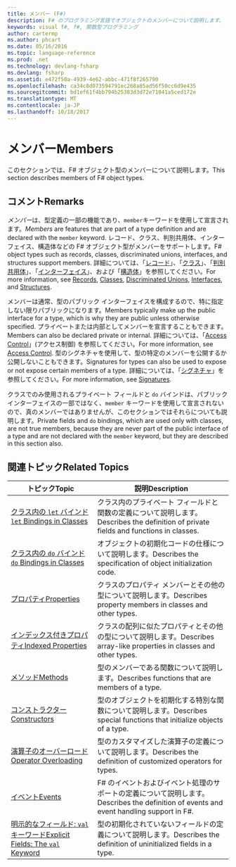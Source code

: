 ```yaml
---
title: メンバー (F#)
description: F# のプログラミング言語でオブジェクトのメンバーについて説明します。
keywords: visual f#, f#, 関数型プログラミング
author: cartermp
ms.author: phcart
ms.date: 05/16/2016
ms.topic: language-reference
ms.prod: .net
ms.technology: devlang-fsharp
ms.devlang: fsharp
ms.assetid: e472f50a-4939-4e62-abbc-471f8f265790
ms.openlocfilehash: ca34c8d073594791ec268a85ad56f50cc6d9e435
ms.sourcegitcommit: bd1ef61f4bb794b25383d3d72e71041a5ced172e
ms.translationtype: MT
ms.contentlocale: ja-JP
ms.lasthandoff: 10/18/2017
---
```

# <a name="members"></a><span data-ttu-id="8aec3-104">メンバー</span><span class="sxs-lookup"><span data-stu-id="8aec3-104">Members</span></span>

<span data-ttu-id="8aec3-105">このセクションでは、F# オブジェクト型のメンバーについて説明します。</span><span class="sxs-lookup"><span data-stu-id="8aec3-105">This section describes members of F# object types.</span></span>


## <a name="remarks"></a><span data-ttu-id="8aec3-106">コメント</span><span class="sxs-lookup"><span data-stu-id="8aec3-106">Remarks</span></span>
<span data-ttu-id="8aec3-107">*メンバー*は、型定義の一部の機能であり、`member`キーワードを使用して宣言されます。</span><span class="sxs-lookup"><span data-stu-id="8aec3-107">*Members* are features that are part of a type definition and are declared with the `member` keyword.</span></span> <span data-ttu-id="8aec3-108">レコード、クラス、判別共用体、インターフェイス、構造体などの F# オブジェクト型がメンバーをサポートします。</span><span class="sxs-lookup"><span data-stu-id="8aec3-108">F# object types such as records, classes, discriminated unions, interfaces, and structures support members.</span></span> <span data-ttu-id="8aec3-109">詳細については、「[レコード](../records.md)」、「[クラス](../classes.md)」、「[判別共用体](../discriminated-Unions.md)」、「[インターフェイス](../interfaces.md)」、および「[構造体](../structures.md)」を参照してください。</span><span class="sxs-lookup"><span data-stu-id="8aec3-109">For more information, see [Records](../records.md), [Classes](../classes.md), [Discriminated Unions](../discriminated-Unions.md), [Interfaces](../interfaces.md), and [Structures](../structures.md).</span></span>

<span data-ttu-id="8aec3-110">メンバーは通常、型のパブリック インターフェイスを構成するので、特に指定しない限りパブリックになります。</span><span class="sxs-lookup"><span data-stu-id="8aec3-110">Members typically make up the public interface for a type, which is why they are public unless otherwise specified.</span></span> <span data-ttu-id="8aec3-111">プライベートまたは内部としてメンバーを宣言することもできます。</span><span class="sxs-lookup"><span data-stu-id="8aec3-111">Members can also be declared private or internal.</span></span> <span data-ttu-id="8aec3-112">詳細については、「[Access Control](../access-Control.md)」(アクセス制御) を参照してください。</span><span class="sxs-lookup"><span data-stu-id="8aec3-112">For more information, see [Access Control](../access-Control.md).</span></span> <span data-ttu-id="8aec3-113">型のシグネチャを使用して、型の特定のメンバーを公開するか公開しないこともできます。</span><span class="sxs-lookup"><span data-stu-id="8aec3-113">Signatures for types can also be used to expose or not expose certain members of a type.</span></span> <span data-ttu-id="8aec3-114">詳細については、「[シグネチャ](../signatures.md)」を参照してください。</span><span class="sxs-lookup"><span data-stu-id="8aec3-114">For more information, see [Signatures](../signatures.md).</span></span>

<span data-ttu-id="8aec3-115">クラスでのみ使用されるプライベート フィールドと `do` バインドは、パブリック インターフェイスの一部ではなく、`member` キーワードを使用して宣言されないので、真のメンバーではありませんが、このセクションではそれらについても説明します。</span><span class="sxs-lookup"><span data-stu-id="8aec3-115">Private fields and `do` bindings, which are used only with classes, are not true members, because they are never part of the public interface of a type and are not declared with the `member` keyword, but they are described in this section also.</span></span>


## <a name="related-topics"></a><span data-ttu-id="8aec3-116">関連トピック</span><span class="sxs-lookup"><span data-stu-id="8aec3-116">Related Topics</span></span>


|<span data-ttu-id="8aec3-117">トピック</span><span class="sxs-lookup"><span data-stu-id="8aec3-117">Topic</span></span>|<span data-ttu-id="8aec3-118">説明</span><span class="sxs-lookup"><span data-stu-id="8aec3-118">Description</span></span>|
|-----|-----------|
|[<span data-ttu-id="8aec3-119">クラス内の `let` バインド</span><span class="sxs-lookup"><span data-stu-id="8aec3-119">`let` Bindings in Classes</span></span>](let-bindings-in-classes.md)|<span data-ttu-id="8aec3-120">クラス内のプライベート フィールドと関数の定義について説明します。</span><span class="sxs-lookup"><span data-stu-id="8aec3-120">Describes the definition of private fields and functions in classes.</span></span>|
|[<span data-ttu-id="8aec3-121">クラス内の `do` バインド</span><span class="sxs-lookup"><span data-stu-id="8aec3-121">`do` Bindings in Classes</span></span>](do-bindings-in-classes.md)|<span data-ttu-id="8aec3-122">オブジェクトの初期化コードの仕様について説明します。</span><span class="sxs-lookup"><span data-stu-id="8aec3-122">Describes the specification of object initialization code.</span></span>|
|[<span data-ttu-id="8aec3-123">プロパティ</span><span class="sxs-lookup"><span data-stu-id="8aec3-123">Properties</span></span>](properties.md)|<span data-ttu-id="8aec3-124">クラスのプロパティ メンバーとその他の型について説明します。</span><span class="sxs-lookup"><span data-stu-id="8aec3-124">Describes property members in classes and other types.</span></span>|
|[<span data-ttu-id="8aec3-125">インデックス付きプロパティ</span><span class="sxs-lookup"><span data-stu-id="8aec3-125">Indexed Properties</span></span>](indexed-properties.md)|<span data-ttu-id="8aec3-126">クラスの配列に似たプロパティとその他の型について説明します。</span><span class="sxs-lookup"><span data-stu-id="8aec3-126">Describes array-like properties in classes and other types.</span></span>|
|[<span data-ttu-id="8aec3-127">メソッド</span><span class="sxs-lookup"><span data-stu-id="8aec3-127">Methods</span></span>](methods.md)|<span data-ttu-id="8aec3-128">型のメンバーである関数について説明します。</span><span class="sxs-lookup"><span data-stu-id="8aec3-128">Describes functions that are members of a type.</span></span>|
|[<span data-ttu-id="8aec3-129">コンストラクター</span><span class="sxs-lookup"><span data-stu-id="8aec3-129">Constructors</span></span>](constructors.md)|<span data-ttu-id="8aec3-130">型のオブジェクトを初期化する特別な関数について説明します。</span><span class="sxs-lookup"><span data-stu-id="8aec3-130">Describes special functions that initialize objects of a type.</span></span>|
|[<span data-ttu-id="8aec3-131">演算子のオーバーロード</span><span class="sxs-lookup"><span data-stu-id="8aec3-131">Operator Overloading</span></span>](../operator-overloading.md)|<span data-ttu-id="8aec3-132">型のカスタマイズした演算子の定義について説明します。</span><span class="sxs-lookup"><span data-stu-id="8aec3-132">Describes the definition of customized operators for types.</span></span>|
|[<span data-ttu-id="8aec3-133">イベント</span><span class="sxs-lookup"><span data-stu-id="8aec3-133">Events</span></span>](events.md)|<span data-ttu-id="8aec3-134">F# のイベントおよびイベント処理のサポートの定義について説明します。</span><span class="sxs-lookup"><span data-stu-id="8aec3-134">Describes the definition of events and event handling support in F#.</span></span>|
|[<span data-ttu-id="8aec3-135">明示的なフィールド: `val` キーワード</span><span class="sxs-lookup"><span data-stu-id="8aec3-135">Explicit Fields: The `val` Keyword</span></span>](explicit-fields-the-val-keyword.md)|<span data-ttu-id="8aec3-136">型の初期化されていないフィールドの定義について説明します。</span><span class="sxs-lookup"><span data-stu-id="8aec3-136">Describes the definition of uninitialized fields in a type.</span></span>|
